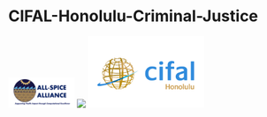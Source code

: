 # CIFAL-Honolulu-Criminal-Justice

<img src="spice_logo_circle.png" width="120" /> <img src="cuh_logo.png" width="210" /> <img src="cifal_logo.png" width="210" />
